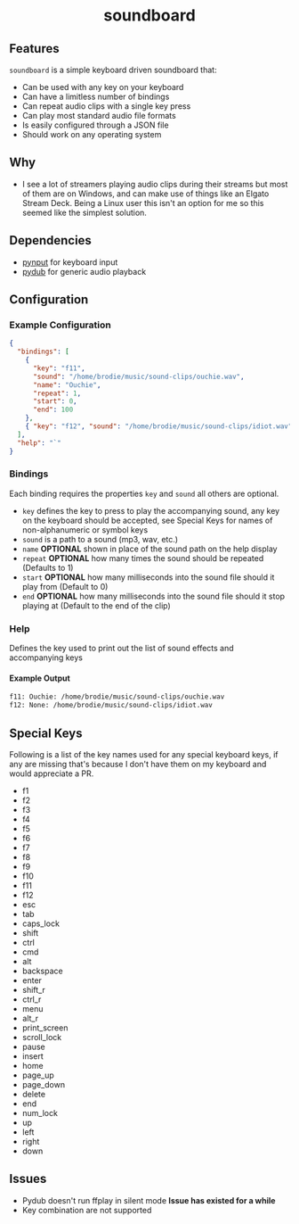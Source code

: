 <p align="center">
  <h1 align="center">soundboard</h1>
</p>

## Features
`soundboard` is a simple keyboard driven soundboard that:

* Can be used with any key on your keyboard
* Can have a limitless number of bindings
* Can repeat audio clips with a single key press
* Can play most standard audio file formats
* Is easily configured through a JSON file
* Should work on any operating system

## Why

* I see a lot of streamers playing audio clips during their streams but most of them are on Windows, and can make use of things like an Elgato Stream Deck. Being a Linux user this isn't an option for me so this seemed like the simplest solution.

## Dependencies

* [pynput](https://github.com/moses-palmer/pynput) for keyboard input
* [pydub](https://github.com/jiaaro/pydub) for generic audio playback

## Configuration

### Example Configuration
```json
{
  "bindings": [
    {
      "key": "f11",
      "sound": "/home/brodie/music/sound-clips/ouchie.wav",
      "name": "Ouchie",
      "repeat": 1,
      "start": 0,
      "end": 100
    },
    { "key": "f12", "sound": "/home/brodie/music/sound-clips/idiot.wav" }
  ],
  "help": "`"
}
```

### Bindings

Each binding requires the properties `key` and `sound` all others are optional.

* `key` defines the key to press to play the accompanying sound, any key on the keyboard should be accepted, see Special Keys for names of non-alphanumeric or symbol keys
* `sound` is a path to a sound (mp3, wav, etc.)
* `name` **OPTIONAL** shown in place of the sound path on the help display
* `repeat` **OPTIONAL** how many times the sound should be repeated (Defaults to 1)
* `start` **OPTIONAL** how many milliseconds into the sound file should it play from (Default to 0)
* `end` **OPTIONAL**  how many milliseconds into the sound file should it stop playing at (Default to the end of the clip)

### Help

Defines the key used to print out the list of sound effects and accompanying keys

#### Example Output

```bash
f11: Ouchie: /home/brodie/music/sound-clips/ouchie.wav
f12: None: /home/brodie/music/sound-clips/idiot.wav
```

## Special Keys

Following is a list of the key names used for any special keyboard keys, if any are missing that's because I don't have them on my keyboard and would appreciate a PR.

* f1
* f2
* f3
* f4
* f5
* f6
* f7
* f8
* f9
* f10
* f11
* f12
* esc
* tab
* caps_lock
* shift
* ctrl
* cmd
* alt
* backspace
* enter
* shift_r
* ctrl_r
* menu
* alt_r
* print_screen
* scroll_lock
* pause
* insert
* home
* page_up
* page_down
* delete
* end
* num_lock
* up
* left
* right
* down

## Issues

* Pydub doesn't run ffplay in silent mode **Issue has existed for a while**
* Key combination are not supported
